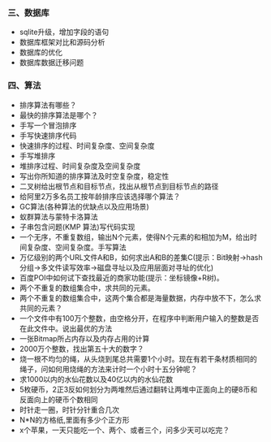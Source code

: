 ### 三、数据库

* sqlite升级，增加字段的语句
* 数据库框架对比和源码分析
* 数据库的优化
* 数据库数据迁移问题

### 四、算法

* 排序算法有哪些？
* 最快的排序算法是哪个？
* 手写一个冒泡排序
* 手写快速排序代码
* 快速排序的过程、时间复杂度、空间复杂度
* 手写堆排序
* 堆排序过程、时间复杂度及空间复杂度
* 写出你所知道的排序算法及时空复杂度，稳定性
* 二叉树给出根节点和目标节点，找出从根节点到目标节点的路径
* 给阿里2万多名员工按年龄排序应该选择哪个算法？
* GC算法(各种算法的优缺点以及应用场景)
* 蚁群算法与蒙特卡洛算法
* 子串包含问题(KMP 算法)写代码实现
* 一个无序，不重复数组，输出N个元素，使得N个元素的和相加为M，给出时间复杂度、空间复杂度。手写算法
* 万亿级别的两个URL文件A和B，如何求出A和B的差集C(提示：Bit映射->hash分组->多文件读写效率->磁盘寻址以及应用层面对寻址的优化)
* 百度POI中如何试下查找最近的商家功能(提示：坐标镜像+R树)。
* 两个不重复的数组集合中，求共同的元素。
* 两个不重复的数组集合中，这两个集合都是海量数据，内存中放不下，怎么求共同的元素？
* 一个文件中有100万个整数，由空格分开，在程序中判断用户输入的整数是否在此文件中。说出最优的方法
* 一张Bitmap所占内存以及内存占用的计算
* 2000万个整数，找出第五十大的数字？
* 烧一根不均匀的绳，从头烧到尾总共需要1个小时。现在有若干条材质相同的绳子，问如何用烧绳的方法来计时一个小时十五分钟呢？
* 求1000以内的水仙花数以及40亿以内的水仙花数
* 5枚硬币，2正3反如何划分为两堆然后通过翻转让两堆中正面向上的硬8币和反面向上的硬币个数相同
* 时针走一圈，时针分针重合几次
* N*N的方格纸,里面有多少个正方形
* x个苹果，一天只能吃一个、两个、或者三个，问多少天可以吃完？